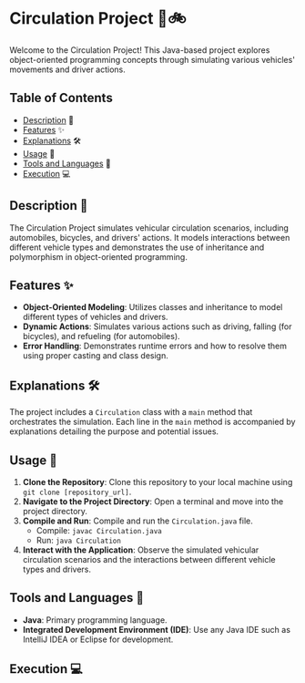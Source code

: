 # Circulation Project 🚗🚲

Welcome to the Circulation Project! This Java-based project explores object-oriented programming concepts through simulating various vehicles' movements and driver actions. 

## Table of Contents

- [Description](#description) 📝
- [Features](#features) ✨
- [Explanations](#explanations) 🛠️
- [Usage](#usage) 🚀
- [Tools and Languages](#tools-and-languages) 🔧
- [Execution](#execution) 💻

## Description 📝

The Circulation Project simulates vehicular circulation scenarios, including automobiles, bicycles, and drivers' actions. It models interactions between different vehicle types and demonstrates the use of inheritance and polymorphism in object-oriented programming.

## Features ✨

- **Object-Oriented Modeling**: Utilizes classes and inheritance to model different types of vehicles and drivers.
- **Dynamic Actions**: Simulates various actions such as driving, falling (for bicycles), and refueling (for automobiles).
- **Error Handling**: Demonstrates runtime errors and how to resolve them using proper casting and class design.

## Explanations 🛠️

The project includes a `Circulation` class with a `main` method that orchestrates the simulation. Each line in the `main` method is accompanied by explanations detailing the purpose and potential issues.

## Usage 🚀

1. **Clone the Repository**: Clone this repository to your local machine using `git clone [repository_url]`.
2. **Navigate to the Project Directory**: Open a terminal and move into the project directory.
3. **Compile and Run**: Compile and run the `Circulation.java` file.
   - Compile: `javac Circulation.java`
   - Run: `java Circulation`
4. **Interact with the Application**: Observe the simulated vehicular circulation scenarios and the interactions between different vehicle types and drivers.

## Tools and Languages 🔧

- **Java**: Primary programming language.
- **Integrated Development Environment (IDE)**: Use any Java IDE such as IntelliJ IDEA or Eclipse for development.

## Execution 💻
